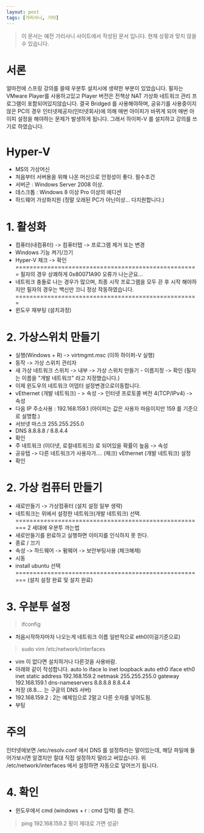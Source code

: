 ```yaml
---
layout: post
tags: [가리사니, 기타]
---
```


> 이 문서는 예전 가리사니 사이트에서 작성된 문서 입니다.
현재 상황과 맞지 않을 수 있습니다.


# 서론
얼마전에 스프링 강의를 쓸때 우분투 설치시에 생략한 부분이 있었습니다.
필자는 VMware Player를 사용하고있고 Player 버전은 전책상 NAT 가상화 네트워크 관리 프로그램이 포함되어있지않습니다. 결국 Bridged 를 사용해야하며, 공유기를 사용중이지 않은 PC의 경우 인터넷제공자(인터넷회사)에 의해 매번 아이피가 바뀌게 되어 매번 아이피 설정을 해야하는 문제가 발생하게 됩니다.
그래서 하이퍼-V 를 설치하고 강의를 쓰기로 하였습니다.


# Hyper-V
- MS의 가상머신
- 처음부터 서버용을 위해 나온 머신으로 안정성이 좋다.
필수조건
- 서버군 : Windows Server 2008 이상.
- 데스크톱 : Windows 8 이상 Pro 이상의 에디션
- 하드웨어 가상화지원 (정말 오래된 PC가 아닌이상... 다지원합니다.)


# 1. 활성화
- 컴퓨터(내컴퓨터) -> 컴퓨터탭 -> 프로그램 제거 또는 변경
- Windows 기능 켜기/끄기
- Hyper-V 체크 -> 확인
====================================================
필자의 경우 상쾌하게 0x80071A90 오류가 나는군요...
- 네트워크 충돌로 나는 경우가 많으며, 최종 시작 프로그램을 모두 끈 후 시작 해야하지만 필자의 경우는 백신만 끄니 정상 작동하였습니다.
====================================================
- 윈도우 재부팅 (설치과정)


# 2. 가상스위치 만들기
- 실행(Windows + R) -> virtmgmt.msc (이하 하이퍼-V 실행)
- 동작 -> 가상 스위치 관리자
- 새 가상 네트워크 스위치 -> 내부 -> 가상 스위치 만들기 - 이름지정 -> 확인
(필자는 이름을 "개발 네트워크" 라고 지정했습니다.)
- 이제 윈도우의 네트워크 어뎁터 설정변경으로이동합니다.
- vEthernet (개발 네트워크) - > 속성 -> 인터넷 프로토콜 버전 4(TCP/IPv4) -> 속성
- 다음 IP 주소사용 : 192.168.159.1
(아이피는 값은 사용자 마음이지만 159 를 기준으로 설명함.)
- 서브넷 마스크 255.255.255.0
- DNS 8.8.8.8 / 8.8.4.4
- 확인
- 주 네트워크 (이더넷, 로컬네트워크) 로 되어있을 확률이 높음 -> 속성
- 공유탭 -> 다른 네트워크가 사용자가.... (체크) vEthernet (개발 네트워크) 설정
- 확인


# 2. 가상 컴퓨터 만들기
- 새로만들기 -> 가상컴퓨터
(설치 설정 일부 생략)
- 네트워크는 위에서 설정한 네트워크(개발 네트워크) 선택.
======================================================
2 세대에 우분투 까는법
- 새로만들기를 완료하고 실행하면 이미지를 인식하지 못 한다.
- 종료 / 끄기
- 속성 -> 하드웨어 -> 펌웨어 -> 보안부팅사용 (체크해제)
- 시동
- install ubuntu 선택
======================================================
(설치 설정 완료 및 설치 완료)


# 3. 우분투 설정
> ifconfig
- 처음시작하자마자 나오는게 네트워크 이름 일반적으로 eth0(이걸기준으로)
> sudo vim /etc/network/interfaces
- vim 이 없다면 설치하거나 다른것을 사용바람.
- 아래와 같이 작성합니다.
auto lo
iface lo inet loopback
auto eth0
iface eth0 inet static
address 192.168.159.2
netmask 255.255.255.0
gateway 192.168.159.1
dns-nameservers 8.8.8.8 8.8.4.4
- 저장 (8.8.... 는 구글의 DNS 서버)
- 192.168.159.2 : 2는 예제임으로 2말고 다른 숫자를 넣어도됨.
- 부팅
# 주의
인터넷에보면 /etc/resolv.conf 에서 DNS 를 설정하라는 말이있는데,
해당 파일에 들어가보시면 알겠지만 절대 직접 설정하지 말라고 써있습니다.
위 /etc/network/interfaces 에서 설정하면 자동으로 덮어쓰기 됩니다.


# 4. 확인
- 윈도우에서 cmd (windows + r : cmd 입력) 를 켠다.
> ping 192.168.159.2
핑이 제대로 가면 성공!